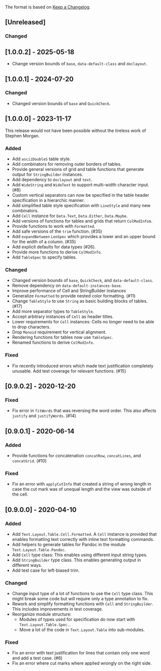 The format is based on [Keep a Changelog](https://keepachangelog.com/en/1.0.0/).

## [Unreleased]

### Changed

## [1.0.0.2] - 2025-05-18

- Change version bounds of `base`, `data-default-class` and `doclayout`.

## [1.0.0.1] - 2024-07-20

### Changed

- Changed version bounds of `base` and `QuickCheck`.

## [1.0.0.0] - 2023-11-17

This release would not have been possible without the tireless work of Stephen
Morgan.

### Added

- Add `asciiDoubleS` table style.
- Add combinators for removing outer borders of tables.
- Provide general versions of grid and table functions that generate output for
  `StringBuilder` instances.
- Add dependency to `doclayout` and `text`.
- Add `WideString` and `WideText` to support multi-width character input. (#8)
- Custom vertical separators can now be specified in the table header
  specification in a hierarchic manner.
- Add simplified table style specification with `LineStyle` and many new
  combinators.
- Add `Cell` instance for `Data.Text`, `Data.Either`, `Data.Maybe`.
- Add versions of functions for tables and grids that return `ColModInfo`s.
- Provide functions to work with `Formatted`.
- Add safe versions of the `trim` function. (#35)
- Add `expandBetween` `LenSpec` which provides a lower and an upper bound for
  the width of a column. (#35)
- Add explicit defaults for data types (#26).
- Provide more functions to derive `ColModInfo`.
- Add `TableSpec` to specify tables.

### Changed

- Changed version bounds of `base`, `QuickCheck`, and `data-default-class`.
- Remove dependency on `data-default-instances-base`.
- Improve performance of Cell and StringBuilder instances
- Generalize `Formatted` to provide nested color formatting. (#11)
- Change `TableStyle` to use `String` as basic building blocks of tables. (#17)
- Add more separator types to `TableStyle`.
- Accept arbitrary instances of `Cell` as header titles.
- Lower requirements for `Cell` instances:  Cells no longer need to be able to
  drop characters.
- Drop `Monoid` requirement for vertical alignment.
- Rendering functions for tables now use `TableSpec`.
- Renamed functions to derive `ColModInfo`.


### Fixed

- Fix recently introduced errors which made text justification completely
  unusable.  Add test coverage for relevant functions. (#15)

## [0.9.0.2] - 2020-12-20

### Fixed

- Fix error in `fitWords` that was reversing the word order.  This also affects
  `justify` and `justifyWords`. (#14)

## [0.9.0.1] - 2020-06-14

### Added

- Provide functions for concatenation `concatRow`, `concatLines`, and
  `concatGrid`. (#10)

### Fixed

- Fix an error with `applyCutInfo` that created a string of wrong length in
  case the cut mark was of unequal length and the view was outside of the cell.


## [0.9.0.0] - 2020-04-10

### Added

- Add `Text.Layout.Table.Cell.Formatted`. A `Cell` instance is provided that
  enables formatting text correctly with inline text formatting commands.
- Add helpers to generate tables for Pandoc in the module
  `Text.Layout.Table.Pandoc`.
- Add `Cell` type class: This enables using different input string types.
- Add `StringBuilder` type class. This enables generating output in different
  ways.
- Add test case for left-biased trim.

### Changed

- Change input type of a lot of functions to use the `Cell` type class. This
  might break some code but will require only a type annotation to fix.
- Rework and simplify formatting functions with `Cell` and `StringBuilder`. This
  includes improvements in test coverage.
- Reorganize module structure:
    * Modules of types used for specification do now start with
      `Text.Layout.Table.Spec.`.
    * Move a lot of the code in `Text.Layout.Table` into sub-modules.

### Fixed

- Fix an error with text justification for lines that contain only one word and
  add a test case. (#6)
- Fix an error where cut marks where applied wrongly on the right side.


